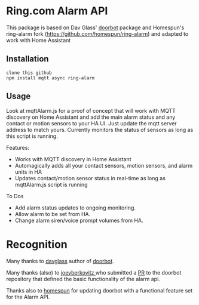 Ring.com Alarm API
=====================
This package is based on Dav Glass' [doorbot](https://github.com/davglass/doorbot) package and Homespun's ring-alarm fork (https://github.com/homespun/ring-alarm) and adapted to work with Home Assistant

Installation
------------

    clone this github
    npm install mqtt async ring-alarm

Usage
-----

Look at mqttAlarm.js for a proof of concept that will work with MQTT discovery on Home Assistant and add the main alarm status and any contact or motion sensors to your HA UI.  Just update the mqtt server address to match yours.  Currently monitors the status of sensors as long as this script is running.

Features:
* Works with MQTT discovery in Home Assistant
* Automagically adds all your contact sensors, motion sensors, and alarm units in HA
* Updates contact/motion sensor status in real-time as long as mqttAlarm.js script is running

To Dos
* Add alarm status updates to ongoing monitoring.
* Allow alarm to be set from HA.
* Change alarm siren/voice prompt volumes from HA.
    
# Recognition
Many thanks to [davglass](https://github.com/davglass) author of
[doorbot](https://github.com/davglass/doorbot).

Many thanks (also) to [joeyberkovitz ](https://github.com/joeyberkovitz) who submitted a
[PR](https://github.com/davglass/doorbot/pull/27) to the doorbot repository that defined the basic functionality of the alarm api.

Thanks also to [homespun](https://github.com/homespun) for updating doorbot with a functional feature set for the Alarm API.
